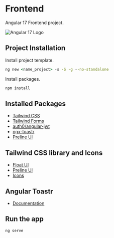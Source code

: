 # Frontend

Angular 17 Frontend project.

![Angular 17 Logo](https://miro.medium.com/v2/resize:fit:720/format:webp/1*1HXCJCOpzKdmQI33ZrEIlg.png)

## Project Installation

Install project template.

```cmd
ng new <name_project> -s -S -g --no-standalone
```

Install packages.

```cmd
npm install
```

## Installed Packages

- [Tailwind CSS](https://tailwindcss.com/docs/guides/angular)
- [Tailwind Forms](https://github.com/tailwindlabs/tailwindcss-forms)
- [auth0/angular-jwt](https://www.npmjs.com/package/@auth0/angular-jwt)
- [ngx-toastr](https://www.npmjs.com/package/ngx-toastr)
- [Preline UI](https://www.preline.co/docs/frameworks-angular.html)

## Tailwind CSS library and Icons

- [Float UI](https://floatui.com/)
- [Preline UI](https://www.preline.co/index.html)
- [Icons](https://heroicons.com/)

## Angular Toastr

- [Documentation](https://ngx-toastr.vercel.app/)

## Run the app

```cmd
ng serve
```
